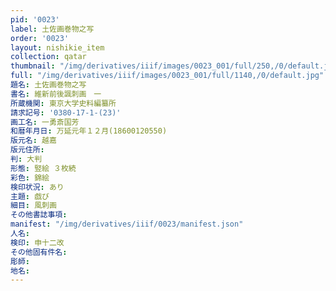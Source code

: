 ```yaml
---
pid: '0023'
label: 土佐画巻物之写
order: '0023'
layout: nishikie_item
collection: qatar
thumbnail: "/img/derivatives/iiif/images/0023_001/full/250,/0/default.jpg"
full: "/img/derivatives/iiif/images/0023_001/full/1140,/0/default.jpg"
題名: 土佐画巻物之写
書名: 維新前後諷刺画　一
所蔵機関: 東京大学史料編纂所
請求記号: '0380-17-1-(23)'
画工名: 一勇斎国芳
和暦年月日: 万延元年１２月(18600120550)
版元名: 越嘉
版元住所: 
判: 大判
形態: 竪絵 ３枚続
彩色: 錦絵
検印状況: あり
主題: 戯び
細目: 風刺画
その他書誌事項: 
manifest: "/img/derivatives/iiif/0023/manifest.json"
人名: 
検印: 申十二改
その他固有件名: 
彫師: 
地名: 
---
```

